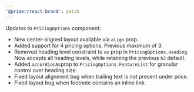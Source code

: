 ```yaml
---
'@primer/react-brand': patch
---
```


Updates to `PricingOptions` component:

- New center-aligned layout available via `align` prop.
- Added support for 4 pricing options. Previous maximum of 3.
- Removed heading level constraint to `as` prop in `PricingOptions.Heading`. Now accepts all heading levels, while retaining the previous `h3` default.
- Added `accordionAs`prop to `PricingOptions.FeatureList` for granular control over heading size.
- Fixed layout alignment bug when trailing text is not present under price.
- Fixed layout bug when footnote contains an inline link.
